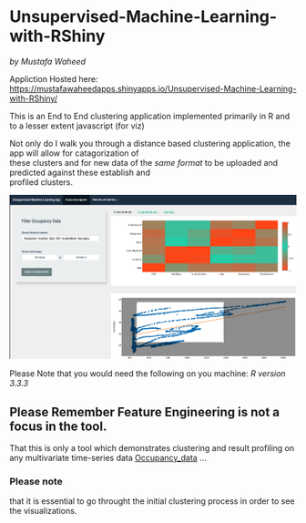 # Unsupervised-Machine-Learning-with-RShiny
_by Mustafa Waheed_

Appliction Hosted here: https://mustafawaheedapps.shinyapps.io/Unsupervised-Machine-Learning-with-RShiny/

This is an End to End clustering application implemented primarily in R and to a lesser extent javascript (for viz)

Not only do I walk you through a distance based clustering application, the app will allow for catagorization of  
these clusters and for new data of the *same format* to be uploaded and predicted against these establish and  
profiled clusters.


![Cluster Visualization](clus_viz.png)


Please Note that you would need the following on you machine:
*R version 3.3.3*


## Please Remember Feature Engineering is not a focus in the tool.

That this is only a tool which demonstrates clustering and result profiling on any multivariate time-series data
[Occupancy_data](http://archive.ics.uci.edu/ml/datasets/Occupancy+Detection+#)
... 
 
### Please note 
that it is essential to go throught the initial clustering process in order to see the visualizations.

